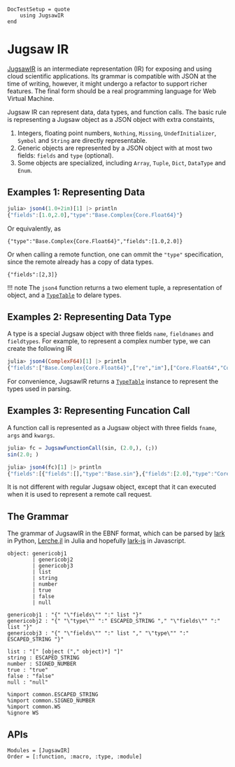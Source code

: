 ```@meta
DocTestSetup = quote
    using JugsawIR
end 
```

# Jugsaw IR

[JugsawIR](@ref) is an intermediate representation (IR) for exposing and using cloud scientific applications.
Its grammar is compatible with JSON at the time of writing, however, it might undergo a refactor to support richer features.
The final form should be a real programming language for Web Virtual Machine.

Jugsaw IR can represent data, data types, and function calls.
The basic rule is representing a Jugsaw object as a JSON object with extra constaints,
1. Integers, floating point numbers, `Nothing`, `Missing`, `UndefInitializer`, `Symbol` and `String` are directly representable.
2. Generic objects are represented by a JSON object with at most two fields: `fields` and `type` (optional).
3. Some objects are specialized, including `Array`, `Tuple`, `Dict`, `DataType` and `Enum`.

## Examples 1: Representing Data
```julia
julia> json4(1.0+2im)[1] |> println
{"fields":[1.0,2.0],"type":"Base.Complex{Core.Float64}"}
```
Or equivalently, as
```jugsawir
{"type":"Base.Complex{Core.Float64}","fields":[1.0,2.0]}
```

Or when calling a remote function, one can ommit the `"type"` specification, since the remote already has a copy of data types.
```jugsawir
{"fields":[2,3]}
```

!!! note
    The `json4` function returns a two element tuple, a representation of object, and a [`TypeTable`](@ref) to delare types.

## Examples 2: Representing Data Type
A type is a special Jugsaw object with three fields `name`, `fieldnames` and `fieldtypes`.
For example, to represent a complex number type, we can create the following IR

```julia
julia> json4(ComplexF64)[1] |> println
{"fields":["Base.Complex{Core.Float64}",["re","im"],["Core.Float64","Core.Float64"]],"type":"Core.DataType"}
```

For convenience, JugsawIR returns a [`TypeTable`](@ref) instance to represent the types used in parsing.

## Examples 3: Representing Funcation Call
A function call is represented as a Jugsaw object with three fields `fname`, `args` and `kwargs`.
```julia
julia> fc = JugsawFunctionCall(sin, (2.0,), (;))
sin(2.0; )

julia> json4(fc)[1] |> println
{"fields":[{"fields":[],"type":"Base.sin"},{"fields":[2.0],"type":"Core.Tuple{Core.Float64}"},{"fields":[],"type":"Core.NamedTuple{(), Core.Tuple{}}"}],"type":"JugsawIR.JugsawFunctionCall{Base.sin, Core.Tuple{Core.Float64}, Core.NamedTuple{(), Core.Tuple{}}}"}
```

It is not different with regular Jugsaw object, except that it can executed when it is used to represent a remote call request.

## The Grammar
The grammar of JugsawIR in the EBNF format, which can be parsed by [lark](https://lark-parser.readthedocs.io/en/latest/) in Python,
[Lerche.jl](https://github.com/jamesrhester/Lerche.jl) in Julia and hopefully [lark-js](https://pypi.org/project/lark-js/) in Javascript.

```
object: genericobj1
        | genericobj2
        | genericobj3
        | list
        | string
        | number
        | true
        | false
        | null

genericobj1 : "{" "\"fields\"" ":" list "}"
genericobj2 : "{" "\"type\"" ":" ESCAPED_STRING "," "\"fields\"" ":" list "}"
genericobj3 : "{" "\"fields\"" ":" list "," "\"type\"" ":" ESCAPED_STRING "}"

list : "[" [object ("," object)*] "]"
string : ESCAPED_STRING
number : SIGNED_NUMBER
true : "true"
false : "false"
null : "null"

%import common.ESCAPED_STRING
%import common.SIGNED_NUMBER
%import common.WS
%ignore WS
```

## APIs

```@autodocs
Modules = [JugsawIR]
Order = [:function, :macro, :type, :module]
```
